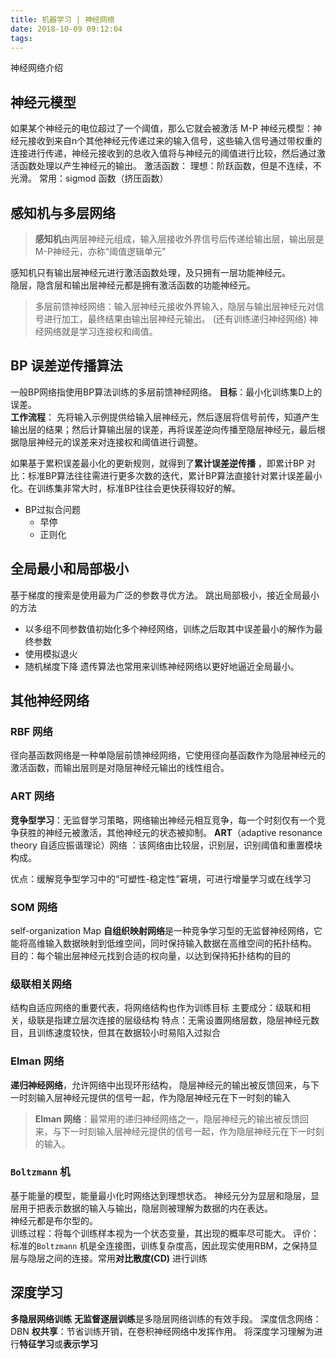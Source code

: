 ```yaml
---
title: 机器学习 | 神经网络
date: 2018-10-09 09:12:04
tags:
---
```

神经网络介绍
<!-- more -->
## 神经元模型
如果某个神经元的电位超过了一个阈值，那么它就会被激活
M-P 神经元模型：神经元接收到来自n个其他神经元传递过来的输入信号，这些输入信号通过带权重的连接进行传递，神经元接收到的总收入值将与神经元的阈值进行比较，然后通过激活函数处理以产生神经元的输出。
激活函数：
理想：阶跃函数，但是不连续，不光滑。
常用：sigmod 函数（挤压函数）
## 感知机与多层网络
>**感知机**由两层神经元组成，输入层接收外界信号后传递给输出层，输出层是M-P神经元，亦称“阈值逻辑单元”

感知机只有输出层神经元进行激活函数处理，及只拥有一层功能神经元。  
隐层，隐含层和输出层神经元都是拥有激活函数的功能神经元。
>多层前馈神经网络：输入层神经元接收外界输入，隐层与输出层神经元对信号进行加工，最终结果由输出层神经元输出。
(还有训练递归神经网络)
神经网络就是学习连接权和阈值。

## BP 误差逆传播算法
一般BP网络指使用BP算法训练的多层前馈神经网络。
**目标**：最小化训练集D上的误差。  
**工作流程**：
先将输入示例提供给输入层神经元，然后逐层将信号前传，知道产生输出层的结果；然后计算输出层的误差，再将误差逆向传播至隐层神经元，最后根据隐层神经元的误差来对连接权和阈值进行调整。

如果基于累积误差最小化的更新规则，就得到了**累计误差逆传播** ，即累计BP
对比：标准BP算法往往需进行更多次数的迭代，累计BP算法直接针对累计误差最小化。在训练集非常大时，标准BP往往会更快获得较好的解。
- BP过拟合问题
  - 早停
  - 正则化

## 全局最小和局部极小
基于梯度的搜索是使用最为广泛的参数寻优方法。
跳出局部极小，接近全局最小的方法
- 以多组不同参数值初始化多个神经网络，训练之后取其中误差最小的解作为最终参数
- 使用模拟退火
- 随机梯度下降
遗传算法也常用来训练神经网络以更好地逼近全局最小。

## 其他神经网络
### RBF 网络
径向基函数网络是一种单隐层前馈神经网络，它使用径向基函数作为隐层神经元的激活函数，而输出层则是对隐层神经元输出的线性组合。
### ART 网络
**竞争型学习**：无监督学习策略，网络输出神经元相互竞争，每一个时刻仅有一个竞争获胜的神经元被激活，其他神经元的状态被抑制。
**ART**（adaptive resonance theory 自适应振谐理论）网络 ：该网络由比较层，识别层，识别阈值和重置模块构成。

优点：缓解竞争型学习中的“可塑性-稳定性”窘境，可进行增量学习或在线学习

### SOM 网络
self-organization Map **自组织映射网络**是一种竞争学习型的无监督神经网络，它能将高维输入数据映射到低维空间，同时保持输入数据在高维空间的拓扑结构。
目的：每个输出层神经元找到合适的权向量，以达到保持拓扑结构的目的

### 级联相关网络
结构自适应网络的重要代表，将网络结构也作为训练目标
主要成分：级联和相关，级联是指建立层次连接的层级结构
特点：无需设置网络层数，隐层神经元数目，且训练速度较快，但其在数据较小时易陷入过拟合

### Elman 网络
**递归神经网络**，允许网络中出现环形结构，
隐层神经元的输出被反馈回来，与下一时刻输入层神经元提供的信号一起，作为隐层神经元在下一时刻的输入  
>**Elman 网络**：最常用的递归神经网络之一，隐层神经元的输出被反馈回来，与下一时刻输入层神经元提供的信号一起，作为隐层神经元在下一时刻的输入。
### `Boltzmann` 机
基于能量的模型，能量最小化时网络达到理想状态。
神经元分为显层和隐层，显层用于把表示数据的输入与输出，隐层则被理解为数据的内在表达。  
神经元都是布尔型的。  
训练过程：将每个训练样本视为一个状态变量，其出现的概率尽可能大。
评价：标准的`Boltzmann` 机是全连接图，训练复杂度高，因此现实使用RBM，之保持显层与隐层之间的连接。常用**对比散度(CD)** 进行训练

## 深度学习
**多隐层网络训练**
**无监督逐层训练**是多隐层网络训练的有效手段。
深度信念网络：DBN 
**权共享**：节省训练开销，在卷积神经网络中发挥作用。
将深度学习理解为进行**特征学习**或**表示学习**
